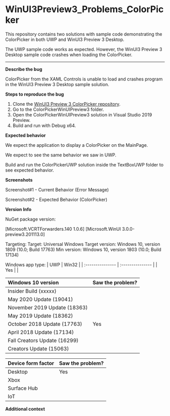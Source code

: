 # WinUI3Preview3_Problems_ColorPicker

This repository contains two solutions with sample code demonstrating the ColorPicker in both UWP and WinUI3 Preview 3 Desktop.

The UWP sample code works as expected. However, the WinUI3 Preview 3 Desktop sample code crashes when loading the ColorPicker.

-------

**Describe the bug**

ColorPicker from the XAML Controls is unable to load and crashes program in the WinUI3 Preview 3 Desktop sample solution.

**Steps to reproduce the bug**

1. Clone the [WinUI3 Preview 3 ColorPicker repository](https://github.com/eleanorleffler/WinUI3Preview3_Problems_ColorPicker).
2. Go to the ColorPickerWinUIPreview3 folder.
3. Open the ColorPickerWinUIPreview3 solution in Visual Studio 2019 Preview.
4. Build and run with Debug x64.

**Expected behavior**

We expect the application to display a ColorPicker on the MainPage.

We expect to see the same behavior we saw in UWP. 

Build and run the ColorPickerUWP solution inside the TextBoxUWP folder to see expected behavior.

**Screenshots**

Screenshot#1 - Current Behavior (Error Message)

Screenshot#2 - Expected Behavior (ColorPicker)

**Version Info**

NuGet package version: 

[Microsoft.VCRTForwarders.140 1.0.6]
[Microsoft.WinUI 3.0.0-preview3.201113.0]

Targeting:
Target: Universal Windows
Target version: Windows 10, version 1809 (10.0; Build 17763)
Min version: Windows 10, version 1803 (10.0; Build 17134)

Windows app type:
| UWP              | Win32            |
| :--------------- | :--------------- |
| 		Yes 	   |  				  |

| Windows 10 version                  | Saw the problem? |
| :--------------------------------- | :-------------------- |
| Insider Build (xxxxx)              | 						 |
| May 2020 Update (19041)            | 						 |
| November 2019 Update (18363)       | 						 |
| May 2019 Update (18362)            | 						 |
| October 2018 Update (17763)        | 			Yes			 |
| April 2018 Update (17134)          | 						 |
| Fall Creators Update (16299)       | 						 |
| Creators Update (15063)            | 						 |

| Device form factor | Saw the problem? |
| :----------------- | :--------------- |
| Desktop            | 		Yes			|
| Xbox               | 					|
| Surface Hub        | 					|
| IoT                | 					|

**Additional context**
